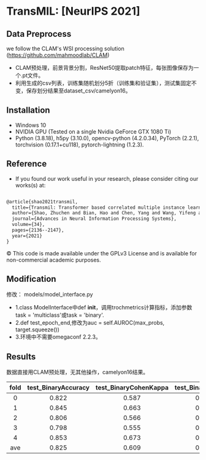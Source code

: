 # TransMIL: [NeurIPS 2021]

## Data Preprocess

we follow the CLAM's WSI processing solution (https://github.com/mahmoodlab/CLAM)

- CLAM预处理，前景背景分割，ResNet50提取patch特征，每张图像保存为一个.pt文件。
- 利用生成的csv列表，训练集随机划分5折（训练集和验证集），测试集固定不变，保存划分结果至dataset_csv/camelyon16。

## Installation

- Windows 10
- NVIDIA GPU (Tested on a single Nvidia GeForce GTX 1080 Ti)
- Python (3.8.18), h5py (3.10.0), opencv-python (4.2.0.34), PyTorch (2.2.1), torchvision (0.17.1+cu118), pytorch-lightning (1.2.3).

## Reference

- If you found our work useful in your research, please consider citing our works(s) at:

```tex

@article{shao2021transmil,
  title={Transmil: Transformer based correlated multiple instance learning for whole slide image classification},
  author={Shao, Zhuchen and Bian, Hao and Chen, Yang and Wang, Yifeng and Zhang, Jian and Ji, Xiangyang and others},
  journal={Advances in Neural Information Processing Systems},
  volume={34},
  pages={2136--2147},
  year={2021}
}


```

© This code is made available under the GPLv3 License and is available for non-commercial academic purposes.

## Modification
修改：
models/model_interface.py
- 1.class ModelInterface中def __init__，调用trochmetrics计算指标，添加参数task = 'multiclass'或task = 'binary'.
- 2.def test_epoch_end,修改为auc = self.AUROC(max_probs, target.squeeze())
- 3.环境中不需要omegaconf 2.2.3。

## Results
数据直接用CLAM预处理，无其他操作，camelyon16结果。    

| fold | test_BinaryAccuracy | test_BinaryCohenKappa | test_BinaryF1Score | test_BinaryRecall | test_BinaryPrecision | auc | 
| :-----:| :----: | :----: | :----: | :----: | :----: | :----: |
| 0 | 0.822 | 0.587 | 0.701 | 0.551 | 0.964 | 0.769 |
| 1 | 0.845 | 0.663 | 0.783 | 0.735 | 0.837 | 0.824 |
| 2 | 0.806 | 0.566 | 0.706 | 0.612 | 0.833 | 0.769 |
| 3 | 0.798 | 0.555 | 0.705 | 0.633 | 0.795 | 0.766 |
| 4 | 0.853 | 0.673 | 0.782 | 0.694 | 0.895 | 0.822 |
| ave | 0.825 | 0.609 | 0.735 | 0.645 | 0.865 | 0.790 |


